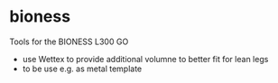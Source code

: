 # bioness
Tools for the BIONESS L300 GO

- use Wettex to provide additional volumne to better fit for lean legs
- to be use e.g. as metal template
